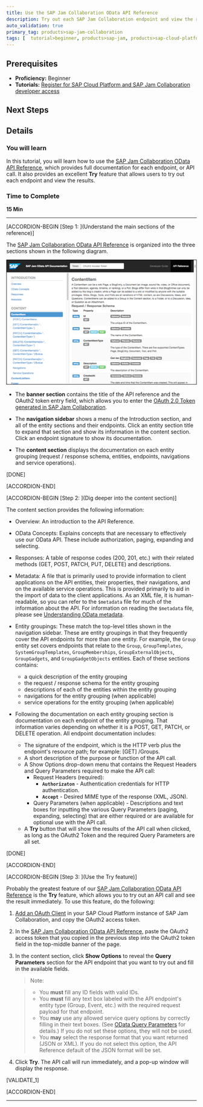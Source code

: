```yaml
---
title: Use the SAP Jam Collaboration OData API Reference
description: Try out each SAP Jam Collaboration endpoint and view the results using the OData API Reference.
auto_validation: true
primary_tag: products>sap-jam-collaboration
tags: [  tutorial>beginner, products>sap-jam, products>sap-cloud-platform, topic>cloud ]
---
```


## Prerequisites  
 - **Proficiency:** Beginner
 - **Tutorials:** [Register for SAP Cloud Platform and SAP Jam Collaboration developer access](https://developers.sap.com/tutorials/jam-cloud-setup.html)

## Next Steps

## Details
### You will learn
In this tutorial, you will learn how to use the [SAP Jam Collaboration OData API Reference](https://developer.sapjam.com/ODataDocs/ui), which provides full documentation for each endpoint, or API call. It also provides an excellent **Try** feature that allows users to try out each endpoint and view the results.

### Time to Complete
**15 Min**

---

[ACCORDION-BEGIN [Step 1: ](Understand the main sections of the reference)]

The [SAP Jam Collaboration OData API Reference](https://developer.sapjam.com/ODataDocs/ui) is organized into the three sections shown in the following diagram.

![API Reference sections](loio531e741b95614ab3bd5cbb92bb28d64b_HiRes.png)

  - The **banner section** contains the title of the API reference and the OAuth2 token entry field, which allows you to enter the  [OAuth 2.0 Token generated in SAP Jam Collaboration](https://help.sap.com/viewer/b3245d183f0b4387a0592c4a6e269bc1/LATEST/en-US/5eec65a0e0264ef693e8af8732926b60.html).

  - The **navigation sidebar** shows a menu of the Introduction section, and all of the entity sections and their endpoints. Click an entity section title to expand that section and show its information in the content section. Click an endpoint signature to show its documentation.

  - The **content section** displays the documentation on each entity grouping (request / response schema, entities, endpoints, navigations and service operations).

[DONE]

[ACCORDION-END]

[ACCORDION-BEGIN [Step 2: ](Dig deeper into the content section)]

The content section provides the following information:

  - Overview: An introduction to the API Reference.

  - OData Concepts: Explains concepts that are necessary to effectively use our OData API. These include authorization, paging, expanding and selecting.

  - Responses: A table of response codes (200, 201, etc.) with their related methods (GET, POST, PATCH, PUT, DELETE) and descriptions.

  - Metadata: A file that is primarily used to provide information to client applications on the API entities, their properties, their navigations, and on the available service operations. This is provided primarily to aid in the import of data to the client applications. As an XML file, it is human-readable, so you can refer to the `$metadata` file for much of the information about the API. For information on reading the `$metadata` file, please see [Understanding OData metadata](https://help.sap.com/viewer/u_collaboration_dev_help/dacad2174f654e62a75754d71fee9da2.html).

  - Entity groupings: These match the top-level titles shown in the navigation sidebar. These are entity groupings in that they frequently cover the API endpoints for more than one entity. For example, the `Group` entity set covers endpoints that relate to the `Group`, `GroupTemplates`, `SystemGroupTemplates`, `GroupMemberships`, `GroupExternalObjects`, `GroupGadgets`, and `GroupGadgetObjects` entities. Each of these sections contains:

    - a quick description of the entity grouping
    - the request / response schema for the entity grouping
    - descriptions of each of the entities within the entity grouping
    - navigations for the entity grouping (when applicable)
    - service operations for the entity grouping (when applicable)

  - Following the documentation on each entity grouping section is documentation on each endpoint of the entity grouping. That information varies depending on whether it is a POST, GET, PATCH, or DELETE operation. All endpoint documentation includes:
    - The signature of the endpoint, which is the HTTP verb plus the endpoint's resource path; for example: \[GET\] /Groups.
    - A short description of the purpose or function of the API call.
    - A Show Options drop-down menu that contains the Request Headers and Query Parameters required to make the API call:
        - Request Headers (required):
            - **`Authorizaton`** - Authentication credentials for HTTP authentication.
            - **`Accept`** - Desired MIME type of the response (XML, JSON).
        - Query Parameters (when applicable) - Descriptions and text boxes for inputting the various Query Parameters (paging, expanding, selecting) that are either required or are available for optional use with the API call.
    - A **Try** button that will show the results of the API call when clicked, as long as the OAuth2 Token and the required Query Parameters are all set.

[DONE]

[ACCORDION-END]


[ACCORDION-BEGIN [Step 3: ](Use the Try feature)]

Probably the greatest feature of our [SAP Jam Collaboration OData API Reference](https://developer.sapjam.com/ODataDocs/ui) is the **Try** feature, which allows you to try out an API call and see the result immediately. To use this feature, do the following:

1. [Add an OAuth Client](https://help.sap.com/viewer/b3245d183f0b4387a0592c4a6e269bc1/LATEST/en-US/5eec65a0e0264ef693e8af8732926b60.html) in your SAP Cloud Platform instance of SAP Jam Collaboration, and copy the OAuth2 access token.

2. In the [SAP Jam Collaboration OData API Reference](https://developer.sapjam.com/ODataDocs/ui), paste the OAuth2 access token that you copied in the previous step into the OAuth2 token field in the top-middle banner of the page.

3. In the content section, click **Show Options** to reveal the **Query Parameters** section for the API endpoint that you want to try out and fill in the available fields.

    > Note:

    >  - You **must** fill any ID fields with valid IDs.
    >  - You **must** fill any text box labeled with the API endpoint's entity type (Group, Event, etc.) with the required request payload for that endpoint.
    >  - You **may** use any allowed service query options by correctly filling in their text boxes. (See [OData Query Parameters](https://help.sap.com/viewer/u_collaboration_dev_help/34e1dd3043c448cfa587f4a94b72eb34.html) for details.) If you do not set these options, they will not be used.
    >  - You **may** select the response format that you want returned (JSON or XML). If you do not select this option, the API Reference default of the JSON format will be set.

4. Click **Try**. The API call will run immediately, and a pop-up window will display the response.

[VALIDATE_1]

[ACCORDION-END]

---
